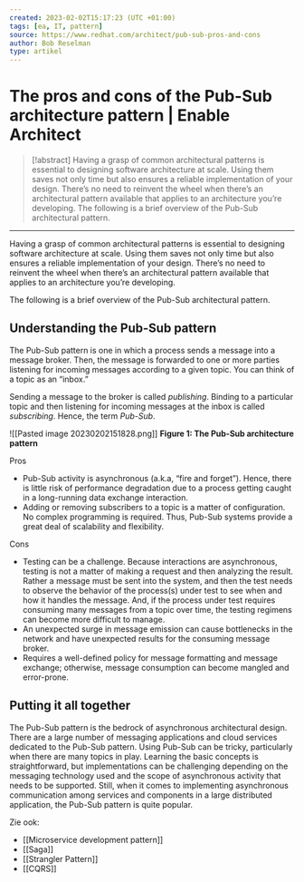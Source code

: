 ```yaml
---
created: 2023-02-02T15:17:23 (UTC +01:00)
tags: [ea, IT, pattern]
source: https://www.redhat.com/architect/pub-sub-pros-and-cons
author: Bob Reselman
type: artikel
---
```


# The pros and cons of the Pub-Sub architecture pattern | Enable Architect

> [!abstract]
> Having a grasp of common architectural patterns is essential to designing software architecture at scale. Using them saves not only time but also ensures a reliable implementation of your design. There’s no need to reinvent the wheel when there’s an architectural pattern available that applies to an architecture you’re developing. The following is a brief overview of the Pub-Sub architectural pattern.

---
Having a grasp of common architectural patterns is essential to designing software architecture at scale. Using them saves not only time but also ensures a reliable implementation of your design. There’s no need to reinvent the wheel when there’s an architectural pattern available that applies to an architecture you’re developing.

The following is a brief overview of the Pub-Sub architectural pattern.

## Understanding the Pub-Sub pattern

The Pub-Sub pattern is one in which a process sends a message into a message broker. Then, the message is forwarded to one or more parties listening for incoming messages according to a given topic. You can think of a topic as an “inbox.”

Sending a message to the broker is called _publishing_. Binding to a particular topic and then listening for incoming messages at the inbox is called _subscribing_. Hence, the term _Pub-Sub_.

![[Pasted image 20230202151828.png]]
**Figure 1: The Pub-Sub architecture pattern**

Pros

-   Pub-Sub activity is asynchronous (a.k.a, “fire and forget”). Hence, there is little risk of performance degradation due to a process getting caught in a long-running data exchange interaction.
-   Adding or removing subscribers to a topic is a matter of configuration. No complex programming is required. Thus, Pub-Sub systems provide a great deal of scalability and flexibility.

Cons

-   Testing can be a challenge. Because interactions are asynchronous, testing is not a matter of making a request and then analyzing the result. Rather a message must be sent into the system, and then the test needs to observe the behavior of the process(s) under test to see when and how it handles the message. And, if the process under test requires consuming many messages from a topic over time, the testing regimens can become more difficult to manage.
-   An unexpected surge in message emission can cause bottlenecks in the network and have unexpected results for the consuming message broker.
-   Requires a well-defined policy for message formatting and message exchange; otherwise, message consumption can become mangled and error-prone.

## Putting it all together

The Pub-Sub pattern is the bedrock of asynchronous architectural design. There are a large number of messaging applications and cloud services dedicated to the Pub-Sub pattern. Using Pub-Sub can be tricky, particularly when there are many topics in play. Learning the basic concepts is straightforward, but implementations can be challenging depending on the messaging technology used and the scope of asynchronous activity that needs to be supported. Still, when it comes to implementing asynchronous communication among services and components in a large distributed application, the Pub-Sub pattern is quite popular.

Zie ook:
-  [[Microservice development pattern]]
-  [[Saga]]
-  [[Strangler Pattern]]
-  [[CQRS]]
